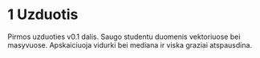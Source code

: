 # 1 Uzduotis 
Pirmos uzduoties v0.1 dalis.
Saugo studentu duomenis vektoriuose bei masyvuose. 
Apskaiciuoja vidurki bei mediana ir viska graziai atspausdina. 

